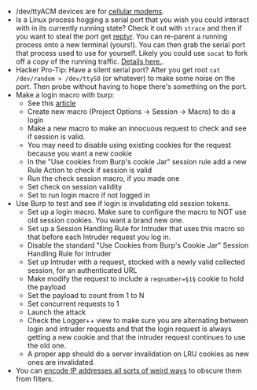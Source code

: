 * /dev/ttyACM devices are for [cellular modems](https://www.rfc1149.net/blog/2013/03/05/what-is-the-difference-between-devttyusbx-and-devttyacmx/).
* Is a Linux process hogging a serial port that you wish you could interact with in its currently running state? Check it out with `strace` and then if you want to steal the port get [reptyr](https://github.com/nelhage/reptyr). You can re-parent a running process onto a new terminal (yours!). You can then grab the serial port that process used to use for yourself. Likely you could use `socat` to fork off a copy of the running traffic. [Details here.](https://blog.nelhage.com/2011/02/changing-ctty/).
* Hacker Pro-Tip: Have a silent serial port? After you get root `cat /dev/random > /dev/ttyS0` (or whatever) to make some noise on the port. Then probe without having to hope there's something on the port.
* Make a login macro with burp:
    - See this [article](http://fvaahe.com/creating-a-login-macro-for-burp-suite/)
    - Create new macro (Project Options -> Session -> Macro) to do a login
    - Make a new macro to make an innocuous request to check and see if session is valid.
    - You may need to disable using existing cookies for the request because you want a new cookie
    - In the "Use cookies from Burp's cookie Jar" session rule add a new Rule Action to check if session is valid
    - Run the check session macro, if you made one
    - Set check on session validity
    - Set to run login macro if not logged in
* Use Burp to test and see if login is invalidating old session tokens.
    - Set up a login macro. Make sure to configure the macro to NOT use old session cookies. You want a brand new one.
    - Set up a Session Handling Rule for Intruder that uses this macro so that before each Intruder request you log in.
    - Disable the standard "Use Cookies from Burp's Cookie Jar" Session Handling Rule for Intruder
    - Set up Intruder with a request, stocked with a newly valid collected session, for an authenticated URL
    - Make modify the request to include a `reqnumber=§1§` cookie to hold the payload
    - Set the payload to count from 1 to N
    - Set concurrent requests to 1
    - Launch the attack
    - Check the Logger++ view to make sure you are alternating between login and intruder requests and that the login request is always getting a new cookie and that the intruder request continues to use the old one.
    - A proper app should do a server invalidation on LRU cookies as new ones are invalidated.
* You can [encode IP addresses all sorts of weird ways](http://www.pc-help.org/obscure.htm) to obscure them from filters.
